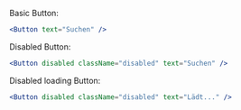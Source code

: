 Basic Button:

```jsx
<Button text="Suchen" />
```

Disabled Button:

```jsx
<Button disabled className="disabled" text="Suchen" />
```

Disabled loading Button:

```jsx
<Button disabled className="disabled" text="Lädt..." />
```
